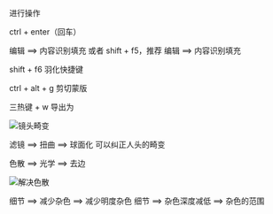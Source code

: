 进行操作

ctrl + enter（回车）

编辑 ==> 内容识别填充 或者 shift + f5，推荐 编辑 ==> 内容识别填充

shift + f6 羽化快捷键

ctrl + alt + g 剪切蒙版

三热键 + w 导出为

![镜头畸变](https://cdn.jsdelivr.net/gh/Vixcity/FigureBed/img/202202222100503.png)

滤镜 ==> 扭曲 ==> 球面化 可以纠正人头的畸变

色散 ==> 光学 ==> 去边

![解决色散](https://cdn.jsdelivr.net/gh/Vixcity/FigureBed/img/202202222127144.png)

细节 ==> 减少杂色 ==> 减少明度杂色
细节 ==> 杂色深度减低 ==> 杂色的范围